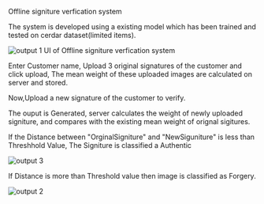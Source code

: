 Offline signiture verfication system

The system is developed using a existing model which has been trained and tested on cerdar dataset(limited items).

![output 1](https://github.com/sreeshanth00/OfflineSignitureVerification/assets/94922151/cc1c25c6-9047-41b5-aca1-9a12203edc1e)
UI of Offline signiture verfication system


Enter Customer name, Upload 3 original signatures of the customer and click upload, The mean weight of these uploaded images are calculated on server and stored.

Now,Upload a new signature of the customer to verify.

The ouput is Generated, server calculates the weight of newly uploaded signiture, and compares with the existing mean weight of orignal sigitures.

If the Distance between "OrginalSigniture" and "NewSiguniture" is less than Threshhold Value, The Signiture is classified a Authentic

![output 3](https://github.com/sreeshanth00/OfflineSignitureVerification/assets/94922151/0b49a199-a6f8-4434-9556-4b349c36af46)

If Distance is more than Threshold value then image is classified as Forgery.

![output 2](https://github.com/sreeshanth00/OfflineSignitureVerification/assets/94922151/883f776b-112d-49e6-812a-093bb8bee9e3)
